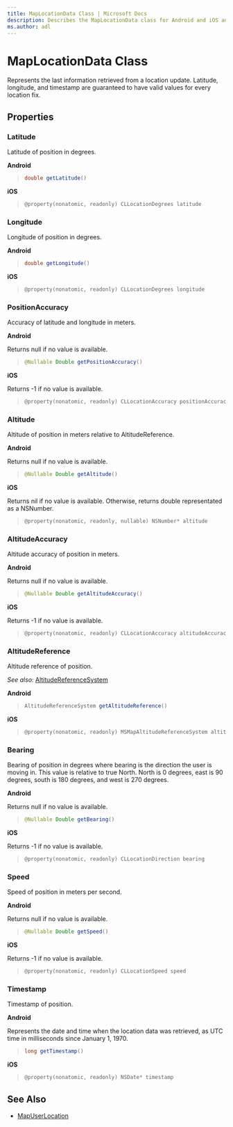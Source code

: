 ```yaml
---
title: MapLocationData Class | Microsoft Docs
description: Describes the MapLocationData class for Android and iOS and provides the class' properties and additional references.
ms.author: adl
---
```


# MapLocationData Class

Represents the last information retrieved from a location update. Latitude, longitude, and timestamp are guaranteed to have valid values for every location fix. 

## Properties

### Latitude

Latitude of position in degrees.

**Android**

>```java
> double getLatitude()
>```

**iOS**

>```objectivec
> @property(nonatomic, readonly) CLLocationDegrees latitude
>```


### Longitude

Longitude of position in degrees.

**Android**

>```java
> double getLongitude()
>```

**iOS**

>```objectivec
> @property(nonatomic, readonly) CLLocationDegrees longitude
>```

### PositionAccuracy

Accuracy of latitude and longitude in meters.

**Android**

Returns null if no value is available.

>```java
> @Nullable Double getPositionAccuracy()
>```

**iOS**

Returns -1 if no value is available.

>```objectivec
> @property(nonatomic, readonly) CLLocationAccuracy positionAccuracy
>```

### Altitude

Altitude of position in meters relative to AltitudeReference. 

**Android**

Returns null if no value is available.

>```java
> @Nullable Double getAltitude()
> ```

**iOS**

Returns nil if no value is available. Otherwise, returns double representated as a NSNumber.

>```objectivec
> @property(nonatomic, readonly, nullable) NSNumber* altitude
>```

### AltitudeAccuracy

Altitude accuracy of position in meters.

**Android**

Returns null if no value is available.

>```java
> @Nullable Double getAltitudeAccuracy()
> ```

**iOS**

Returns -1 if no value is available.

>```objectivec
> @property(nonatomic, readonly) CLLocationAccuracy altitudeAccuracy
>```

### AltitudeReference

Altitude reference of position. 

_See also:_ [AltitudeReferenceSystem](altitudereferencesystem-enumeration.md)

**Android**

>```java
> AltitudeReferenceSystem getAltitudeReference()
> ```

**iOS**

>```objectivec
> @property(nonatomic, readonly) MSMapAltitudeReferenceSystem altitudeReference
>```

### Bearing

Bearing of position in degrees where bearing is the direction the user is moving in. This value is relative to true North. North is 0 degrees, east is 90 degrees, south is 180 degrees, and west is 270 degrees.

**Android**

Returns null if no value is available.

>```java
> @Nullable Double getBearing()
> ```

**iOS**

Returns -1 if no value is available.

>```objectivec
> @property(nonatomic, readonly) CLLocationDirection bearing
>```

### Speed

Speed of position in meters per second. 

**Android**

Returns null if no value is available.

>```java
> @Nullable Double getSpeed()
> ```

**iOS**

Returns -1 if no value is available.

>```objectivec
> @property(nonatomic, readonly) CLLocationSpeed speed
>```

### Timestamp

Timestamp of position.

**Android**

Represents the date and time when the location data was retrieved, as UTC time in milliseconds since January 1, 1970.

>```java
> long getTimestamp()
> ```

**iOS**

>```objectivec
> @property(nonatomic, readonly) NSDate* timestamp
>```

## See Also

* [MapUserLocation](mapuserlocation-class.md)
